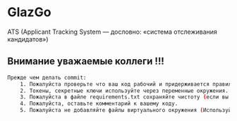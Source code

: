 # GlazGo
ATS (Applicant Tracking System — дословно: «система отслеживания кандидатов»)

## Внимание уважаемые коллеги !!!

```bash
Прежде чем делать commit:
    1. Пожалуйста проверьте что ваш код рабочий и придерживается правилам PEP 8.
    2. Токены, секретные ключи используйте через переменные окружения.
    3. Пожалуйста в файле requirements.txt сохраняйте чистоту (если вы добавляете библиотеку, добавьте только имя библиотеки, а не весь стек библиотеки).
    4. Пожалуйста, оставьте комментарий к вашему коду.
    5. Пожалуйста не добавляйте файлы виртуального окружения (Используйте gitignore https://www.toptal.com/developers/gitignore).
```
